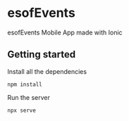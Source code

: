 # esofEvents

esofEvents Mobile App made with Ionic

## Getting started
Install all the dependencies
```
npm install
```

Run the server
```
npx serve
```